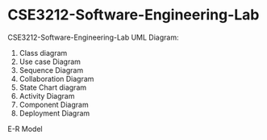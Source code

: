 # CSE3212-Software-Engineering-Lab
CSE3212-Software-Engineering-Lab
UML Diagram:
1. Class diagram
2. Use case Diagram
3. Sequence Diagram
4. Collaboration Diagram
5. State Chart diagram
6. Activity Diagram
7. Component Diagram
8. Deployment Diagram

E-R Model
